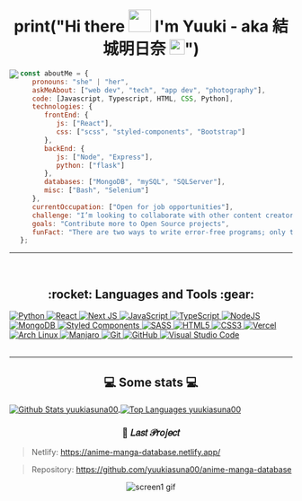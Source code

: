 <h1 align="center">
print("Hi there <img src="https://media.giphy.com/media/WUlplcMpOCEmTGBtBW/giphy.gif" width="40px"> I'm Yuuki - aka 結城明日奈 <img src="https://user-images.githubusercontent.com/5679180/79618120-0daffb80-80be-11ea-819e-d2b0fa904d07.gif" width="27px">") 
</h1>

<img align="left" src="https://github.com/yuukiasuna00/yuukiasuna00/blob/main/assets/pusheencode.gif">

```javascript
const aboutMe = {
   pronouns: "she" | "her",
   askMeAbout: ["web dev", "tech", "app dev", "photography"],
   code: [Javascript, Typescript, HTML, CSS, Python],
   technologies: {
      frontEnd: {
         js: ["React"],
         css: ["scss", "styled-components", "Bootstrap"]
      },
      backEnd: {
         js: ["Node", "Express"],
         python: ["flask"]
      },
      databases: ["MongoDB", "mySQL", "SQLServer"],
      misc: ["Bash", "Selenium"]
   },
   currentOccupation: ["Open for job opportunities"],
   challenge: "I’m looking to collaborate with other content creators",
   goals: "Contribute more to Open Source projects",
   funFact: "There are two ways to write error-free programs; only the third one works"
};
```
----

<br />

<h2 align="center">:rocket: Languages and Tools :gear:</h2>

<a href="https://github.com/yuukiasuna00">
 <img alt="Python" src="https://img.shields.io/badge/python%20-%2314354C.svg?&style=for-the-badge&logo=python&logoColor=white"/>
</a>

<a href="https://github.com/yuukiasuna00">
 <img alt="React" src="https://img.shields.io/badge/react%20-%2320232a.svg?&style=for-the-badge&logo=react&logoColor=%2361DAFB"/>
</a>

<a href="https://github.com/yuukiasuna00">
 <img alt="Next JS" src="https://img.shields.io/badge/next%20js%20-%23000000.svg?&style=for-the-badge&logo=next.js&logoColor=white"/>
</a>

<a href="https://github.com/yuukiasuna00">
 <img alt="JavaScript" src="https://img.shields.io/badge/javascript%20-%23323330.svg?&style=for-the-badge&logo=javascript&logoColor=%23F7DF1E"/>
</a>

<a href="https://github.com/yuukiasuna00">
 <img alt="TypeScript" src="https://img.shields.io/badge/typescript%20-%23007ACC.svg?&style=for-the-badge&logo=typescript&logoColor=white"/>
</a>

<a href="https://github.com/yuukiasuna00">
 <img alt="NodeJS" src="https://img.shields.io/badge/node.js%20-%2343853D.svg?&style=for-the-badge&logo=node.js&logoColor=white"/>
</a>

<a href="https://github.com/yuukiasuna00">
 <img alt="MongoDB" src ="https://img.shields.io/badge/MongoDB-%234ea94b.svg?&style=for-the-badge&logo=mongodb&logoColor=white"/>
</a>

<a href="https://github.com/yuukiasuna00">
 <img alt="Styled Components" src="https://img.shields.io/badge/-Styled_Components-db7092?style=for-the-badge&logo=styled-components&logoColor=000" />
</a>

<a href="https://github.com/yuukiasuna00">
 <img alt="SASS" src="https://img.shields.io/badge/SASS%20-hotpink.svg?&style=for-the-badge&logo=SASS&logoColor=white"/>
</a>

<a href="https://github.com/yuukiasuna00">
 <img alt="HTML5" src="https://img.shields.io/badge/html5%20-%23E34F26.svg?&style=for-the-badge&logo=html5&logoColor=white"/>
</a>

<a href="https://github.com/yuukiasuna00">
 <img alt="CSS3" src="https://img.shields.io/badge/css3%20-%231572B6.svg?&style=for-the-badge&logo=css3&logoColor=white"/> 
</a>

<a href="https://github.com/yuukiasuna00">
 <img alt="Vercel" src="https://img.shields.io/badge/vercel%20-%23000000.svg?&style=for-the-badge&logo=vercel&logoColor=white"/>
</a>

<a href="https://github.com/yuukiasuna00">
 <img alt="Arch Linux" src="https://img.shields.io/badge/Arch_Linux%20-%2320232a.svg?style=for-the-badge&logo=arch-linux&color=1793D1&logoColor=white" />
<a/>
 
<a href="https://github.com/yuukiasuna00">
 <img alt="Manjaro" src="https://img.shields.io/badge/manjaro-%23323330.svg?&style=for-the-badge&logo=manjaro&logoColor=35BF5C" />
</a>

<a href="https://github.com/yuukiasuna00">
 <img alt="Git" src="https://img.shields.io/badge/git%20-%23F05033.svg?&style=for-the-badge&logo=git&logoColor=white"/>
</a>

<a href="https://github.com/yuukiasuna00">
 	<img alt="GitHub" src="https://img.shields.io/badge/github%20-%23121011.svg?&style=for-the-badge&logo=github&logoColor=white"/>
</a>

<a href="https://github.com/yuukiasuna00">
 <img alt="Visual Studio Code" src="https://img.shields.io/badge/-Visual_Studio_Code-007ACC?style=for-the-badge&logo=visual-studio-code&logoColor=white"/>
</a>

<br />
<br />

---

<h2 align="center">💻 Some stats 💻</h2>

<a href="https://github.com/yuukiasuna00/">
<img align="center" src="https://github-readme-stats.vercel.app/api?username=yuukiasuna00&count_private=true&bg_color=DEG,020001,222&text_color=fff&title_color=e5006b&hide_border=true&line_height=24&show_icons=true&icon_color=e5006b&custom_title=Stats&hide=issues" alt="Github Stats yuukiasuna00" />
</a>
<a href="https://github.com/yuukiasuna00/">
 <img align="center" src="https://github-readme-stats.vercel.app/api/top-langs/?username=yuukiasuna00&hide=php,handlebars&langs_count=7&layout=compact&card_width=305&bg_color=DEG,222,020001&title_color=e5006b&text_color=fff&hide_border=true" alt="Top Languages yuukiasuna00" />
</a>


<h3 align="center">🌟 𝐿𝑎𝑠𝑡 𝒫𝑟𝑜𝑗𝑒𝑐𝑡</h3>

> Netlify: https://anime-manga-database.netlify.app/

> Repository: https://github.com/yuukiasuna00/anime-manga-database

<p align="center"><img src="https://github.com/yuukiasuna00/anime-manga-database/blob/main/.github/screen-1.gif" alt="screen1 gif"/></p>
